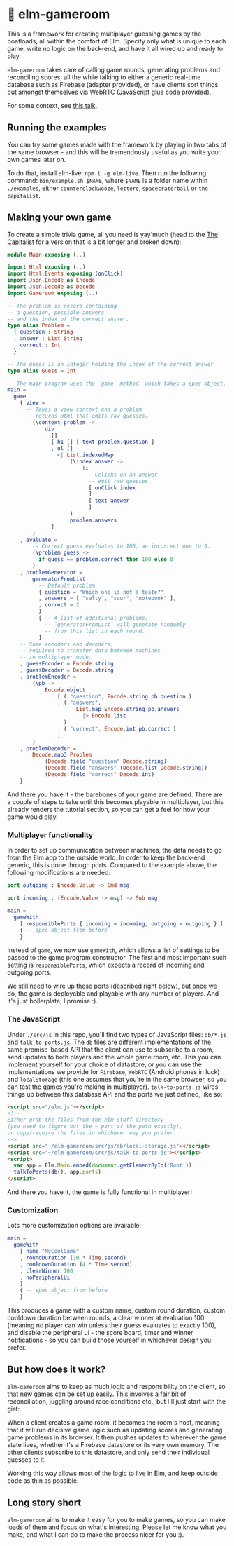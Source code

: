 # 🏓 elm-gameroom

This is a framework for creating multiplayer guessing games by the boatloads, all within the comfort of Elm. Specify only what is unique to each game, write no logic on the back-end, and have it all wired up and ready to play.

`elm-gameroom` takes care of calling game rounds, generating problems and reconciling scores, all the while talking to either a generic real-time database such as Firebase (adapter provided), or have clients sort things out amongst themselves via WebRTC (JavaScript glue code provided).

For some context, see [this talk](https://www.youtube.com/watch?v=sBCz6atTRZk).

## Running the examples

You can try some games made with the framework by playing in two tabs of the same browser - and this will be tremendously useful as you write your own games later on.

To do that, install elm-live: `npm i -g elm-live`. Then run the following command: `bin/example.sh $NAME`, where `$NAME` is a folder name within `./examples`, either `counterclockwooze`, `lettero`, `spacecraterball` or `the-capitalist`.

## Making your own game

To create a simple trivia game, all you need is yay'much (head to the [The Capitalist](/examples/the-capitalist/Main.elm) for a version that is a bit longer and broken down):

```elm
module Main exposing (..)

import Html exposing (..)
import Html.Events exposing (onClick)
import Json.Encode as Encode
import Json.Decode as Decode
import Gameroom exposing (..)

-- The problem is record containing
-- a question, possible answers
-- and the index of the correct answer.
type alias Problem =
  { question : String
  , answer : List String
  , correct : Int
  }

-- The guess is an integer holding the index of the correct answer
type alias Guess = Int

-- The main program uses the `game` method, which takes a spec object.
main =
  game
    { view =
      -- Takes a view context and a problem
      -- returns Html that emits raw guesses.
        (\context problem ->
            div
              []
              [ h1 [] [ text problem.question ]
              , ul []
                <| List.indexedMap
                    (\index answer ->
                        li
                          --Cclicks on an answer
                          -- emit raw guesses.
                          [ onClick index
                          ]
                          [ text answer
                          ]
                    )
                    problem.answers
              ]
        )
    , evaluate =
        -- Correct guess evaluates to 100, an incorrect one to 0.
        (\problem guess ->
          if guess == problem.correct then 100 else 0
        )
    , problemGenerator =
        generatorFromList
          -- Default problem
          { question = "Which one is not a taste?"
          , answers = [ "salty", "sour", "notebook" ],
          , correct = 2
          }
          [ -- A list of additional problems.
            -- `generatorFromList` will generate randomly
            -- from this list in each round.
          ]
    -- Some encoders and decoders,
    -- required to transfer data between machines
    -- in multiplayer mode.
    , guessEncoder = Encode.string
    , guessDecoder = Decode.string
    , problemEncoder =
        (\pb ->
            Encode.object
                [ ( "question", Encode.string pb.question )
                , ( "answers",
                      List.map Encode.string pb.answers
                        |> Encode.list
                  )
                , ( "correct", Encode.int pb.correct )
                ]
        )
    , problemDecoder =
        Decode.map3 Problem
            (Decode.field "question" Decode.string)
            (Decode.field "answers" (Decode.list Decode.string))
            (Decode.field "correct" Decode.int)
    }
```

And there you have it - the barebones of your game are defined. There are a couple of steps to take until this becomes playable in multiplayer, but this already renders the tutorial section, so you can get a feel for how your game would play.

### Multiplayer functionality

In order to set up communication between machines, the data needs to go from the Elm app to the outside world. In order to keep the back-end generic, this is done through ports. Compared to the example above, the following modifications are needed:

```elm
port outgoing : Encode.Value -> Cmd msg

port incoming : (Encode.Value -> msg) -> Sub msg

main =
  gameWith
    [ responsiblePorts { incoming = incoming, outgoing = outgoing } ]
    { -- spec object from before
    }
```

Instead of `game`, we now use `gameWith`, which allows a list of settings to be passed to the game program constructor. The first and most important such setting is `responsiblePorts`, which expects a record of incoming and outgoing ports.

We still need to wire up these ports (described right below), but once we do, the game is deployable and playable with any number of players. And it's just boilerplate, I promise :).

### The JavaScript

Under `./src/js` in this repo, you'll find two types of JavaScript files: `db/*.js` and `talk-to-ports.js`. The `db` files are different implementations of the same promise-based API that the client can use to subscribe to a room, send updates to both players and the whole game room, etc. This you can implement yourself for your choice of datastore, or you can use the implementations we provide for `Firebase`, `WebRTC` (Android phones in luck) and `localStorage` (this one assumes that you're in the same browser, so you can test the games you're making in multiplayer). `talk-to-ports.js` wires things up between this database API and the ports we just defined, like so:

```html
<script src="/elm.js"></script>
<!--
Either grab the files from the elm-stuff directory
(you need to figure out the ~ part of the path exactly),
or copy/require the files in whichever way you prefer.
-->
<script src="~/elm-gameroom/src/js/db/local-storage.js"></script>
<script src="~/elm-gameroom/src/js/talk-to-ports.js"></script>
<script>
  var app = Elm.Main.embed(document.getElementById('Root'))
  talkToPorts(db(), app.ports)
</script>
```

And there you have it, the game is fully functional in multiplayer!

### Customization

Lots more customization options are available:

```elm
main =
  gameWith
    [ name "MyCoolGame"
    , roundDuration (10 * Time.second)
    , cooldownDuration (4 * Time.second)
    , clearWinner 100
    , noPeripheralUi
    ]
    { -- spec object from before
    }
```

This produces a game with a custom name, custom round duration, custom cooldown duration between rounds, a clear winner at evaluation 100 (meaning no player can win unless their guess evaluates to exactly 100), and disable the peripheral ui - the score board, timer and winner notifications - so you can build those yourself in whichever design you prefer.

## But how does it work?

`elm-gameroom` aims to keep as much logic and responsibility on the client, so that new games can be set up easily. This involves a fair bit of reconciliation, juggling around race conditions etc., but I'll just start with the gist:

When a client creates a game room, it becomes the room's host, meaning that it will run decisive game logic such as updating scores and generating game problems in its browser. It then pushes updates to wherever the game state lives, whether it's a Firebase datastore or its very own memory. The other clients subscribe to this datastore, and only send their individual guesses to it.

Working this way allows most of the logic to live in Elm, and keep outside code as thin as possible.

## Long story short

`elm-gameroom` aims to make it easy for you to make games, so you can make loads of them and focus on what's interesting. Please let me know what you make, and what I can do to make the process nicer for you :).
